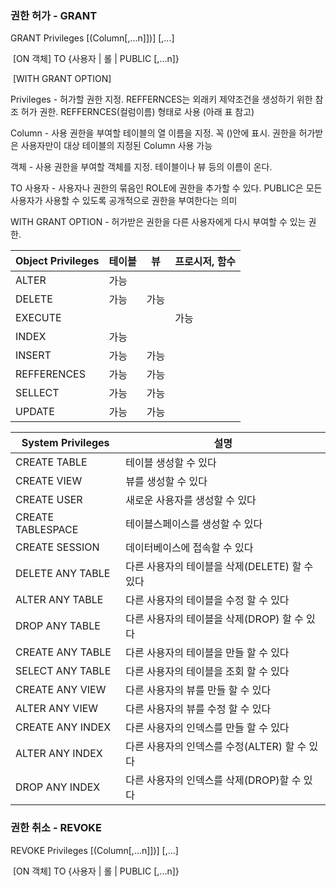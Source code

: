 ### 권한 허가 - GRANT

GRANT Privileges [(Column[,...n]])] [,...]

​			[ON 객체] TO {사용자 | 롤 | PUBLIC [,...n]}

​			[WITH GRANT OPTION]



Privileges - 허가할 권한 지정. REFFERNCES는 외래키 제약조건을 생성하기 위한 참조 허가 권한. REFFERNCES(컬럼이름) 형태로 사용 (아래 표 참고)

Column - 사용 권한을 부여할 테이블의 열 이름을 지정. 꼭 ()안에 표시. 권한을 허가받은 사용자만이 대상 테이블의 지정된 Column 사용 가능

객체 - 사용 권한을 부여할 객체를 지정. 테이블이나 뷰 등의 이름이 온다.

TO 사용자 - 사용자나 권한의 묶음인 ROLE에 권한을 추가할 수 있다. PUBLIC은 모든 사용자가 사용할 수 있도록 공개적으로 권한을 부여한다는 의미

WITH GRANT OPTION - 허가받은 권한을 다른 사용자에게 다시 부여할 수 있는 권한.

| Object Privileges | 테이블 | 뷰   | 프로시저, 함수 |
| ----------------- | ------ | ---- | -------------- |
| ALTER             | 가능   |      |                |
| DELETE            | 가능   | 가능 |                |
| EXECUTE           |        |      | 가능           |
| INDEX             | 가능   |      |                |
| INSERT            | 가능   | 가능 |                |
| REFFERENCES       | 가능   | 가능 |                |
| SELLECT           | 가능   | 가능 |                |
| UPDATE            | 가능   | 가능 |                |

| System Privileges | 설명                                           |
| ----------------- | ---------------------------------------------- |
| CREATE TABLE      | 테이블 생성할 수 있다                          |
| CREATE VIEW       | 뷰를 생성할 수 있다                            |
| CREATE USER       | 새로운 사용자를 생성할 수 있다                 |
| CREATE TABLESPACE | 테이블스페이스를 생성할 수 있다                |
| CREATE SESSION    | 데이터베이스에 접속할 수 있다                  |
| DELETE ANY TABLE  | 다른 사용자의 테이블을 삭제(DELETE) 할 수 있다 |
| ALTER ANY TABLE   | 다른 사용자의 테이블을 수정 할 수 있다         |
| DROP ANY TABLE    | 다른 사용자의 테이블을 삭제(DROP) 할 수 있다   |
| CREATE ANY TABLE  | 다른 사용자의 테이블을 만들 할 수 있다         |
| SELECT ANY TABLE  | 다른 사용자의 테이블을  조회 할 수 있다        |
| CREATE ANY VIEW   | 다른 사용자의 뷰를 만들 할 수 있다             |
| ALTER ANY VIEW    | 다른 사용자의 뷰를 수정 할 수 있다             |
| CREATE  ANY INDEX | 다른 사용자의 인덱스를 만들 할 수 있다         |
| ALTER ANY INDEX   | 다른 사용자의 인덱스를 수정(ALTER) 할 수 있다  |
| DROP ANY INDEX    | 다른 사용자의 인덱스를 삭제(DROP)할 수 있다    |



### 권한 취소 - REVOKE

REVOKE Privileges [(Column[,...n]])] [,...]

​			[ON 객체] TO {사용자 | 롤 | PUBLIC [,...n]}

